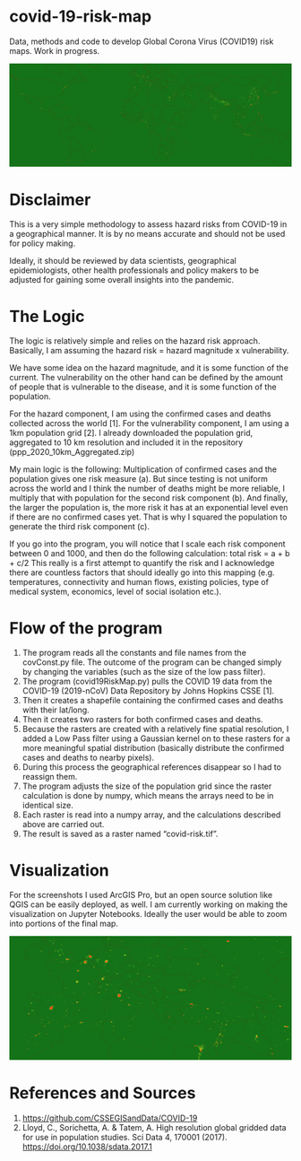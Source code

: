 # covid-19-risk-map
Data, methods and code to develop Global Corona Virus (COVID19) risk maps. Work in progress.

![](images/covid-19-risk-map.png)

# Disclaimer
This is a very simple methodology to assess hazard risks from COVID-19 in a geographical manner.  It is by no means accurate and should not be used for policy making.

Ideally, it should be reviewed by data scientists, geographical epidemiologists, other health professionals and policy makers to be adjusted for gaining some overall insights into the pandemic.

# The Logic

The logic is relatively simple and relies on the hazard risk approach. Basically, I am assuming the hazard risk = hazard magnitude x vulnerability.

We have some idea on the hazard magnitude, and it is some function of the current. The vulnerability on the other hand can be defined by the amount of people that is vulnerable to the disease, and it is some function of the population.

For the hazard component, I am using the confirmed cases and deaths collected across the world [1]. For the vulnerability component, I am using a 1km population grid [2]. I already downloaded the population grid, aggregated to 10 km resolution and included it in the repository (ppp_2020_10km_Aggregated.zip)

My main logic is the following: Multiplication of confirmed cases and the population gives one risk measure (a). But since testing is not uniform across the world and I think the number of deaths might be more reliable, I multiply that with population for the second risk component (b). And finally, the larger the population is, the more risk it has at an exponential level even if there are no confirmed cases yet. That is why I squared the population to generate the third risk component (c). 

If you go into the program, you will notice that I scale each risk component between 0 and 1000, and then do the following calculation:
total risk = a + b + c/2
This really is a first attempt to quantify the risk and I acknowledge there are countless factors that should ideally go into this mapping (e.g. temperatures, connectivity and human flows, existing policies, type of medical system, economics, level of social isolation etc.). 

# Flow of the program

1.	The program reads all the constants and file names from the covConst.py file. The outcome of the program can be changed simply by changing the variables (such as the size of the low pass filter).
2.	The program (covid19RiskMap.py) pulls the COVID 19 data from the COVID-19 (2019-nCoV) Data Repository by Johns Hopkins CSSE [1].
3.	Then it creates a shapefile containing the confirmed cases and deaths with their lat/long.
4.	Then it creates two rasters for both confirmed cases and deaths.
5.	Because the rasters are created with a relatively fine spatial resolution, I added a Low Pass filter using a Gaussian kernel on to these rasters for a more meaningful spatial distribution (basically distribute the confirmed cases and deaths to nearby pixels).
6.	During this process the geographical references disappear so I had to reassign them.
7.	The program adjusts the size of the population grid since the raster calculation is done by numpy, which means the arrays need to be in identical size.
8.	Each raster is read into a numpy array, and the calculations described above are carried out.
9.	The result is saved as a raster named “covid-risk.tif”.

# Visualization

For the screenshots I used ArcGIS Pro, but an open source solution like QGIS can be easily deployed, as well.  I am currently working on making the visualization on Jupyter Notebooks. Ideally the user would be able to zoom into portions of the final map.

![](images/zoomed-risk-map.png)

# References and Sources
1. https://github.com/CSSEGISandData/COVID-19
2. Lloyd, C., Sorichetta, A. & Tatem, A. High resolution global gridded data for use in population studies. Sci Data 4, 170001 (2017). https://doi.org/10.1038/sdata.2017.1
